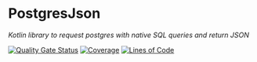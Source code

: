 PostgresJson
============
_Kotlin library to request postgres with native SQL queries and return JSON_

[![Quality Gate Status](https://sonarcloud.io/api/project_badges/measure?project=postgres-json&metric=alert_status)](https://sonarcloud.io/dashboard?id=postgres-json)
[![Coverage](https://sonarcloud.io/api/project_badges/measure?project=postgres-json&metric=coverage)](https://sonarcloud.io/dashboard?id=postgres-json)
[![Lines of Code](https://sonarcloud.io/api/project_badges/measure?project=postgres-json&metric=ncloc)](https://sonarcloud.io/dashboard?id=postgres-json)

